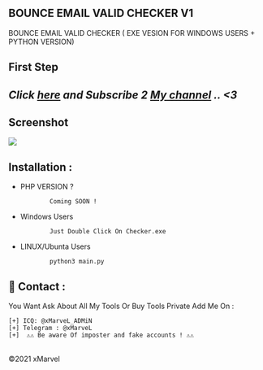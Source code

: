 ## BOUNCE EMAIL VALID CHECKER V1
BOUNCE EMAIL VALID CHECKER ( EXE VESION FOR WINDOWS USERS + PYTHON VERSION)

**First Step**
----------
*Click <a href="https://www.youtube.com/channel/UCfhInXKGVkbMg7-v6L_Lbgw">here</a> and Subscribe 2 <a href="https://www.youtube.com/channel/UCfhInXKGVkbMg7-v6L_Lbgw">My channel</a> .. <3*
----------
<h2>Screenshot</h2>

<img src="https://i.imgur.com/wio2X4q.png" style="max-width:100%;">

Installation : 
------
         
    
 - PHP VERSION ?
   
               Coming SOON !
 - Windows Users
   
               Just Double Click On Checker.exe
 - LINUX/Ubunta Users
   
               python3 main.py
               

📧 Contact :
------
You Want Ask About All My Tools Or Buy Tools Private Add Me On : 
```
[+] ICQ: @xMarveL_ADMiN
[+] Telegram : @xMarveL
[+]  ⚠️⚠️ Be aware Of imposter and fake accounts ! ⚠️⚠️ 
```

<br>©2021 xMarvel
